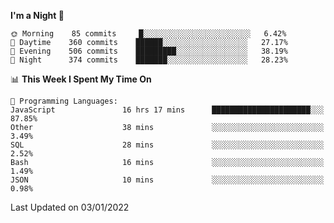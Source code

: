 <!--START_SECTION:waka-->
**I'm a Night 🦉** 

```text
🌞 Morning    85 commits     █░░░░░░░░░░░░░░░░░░░░░░░░   6.42% 
🌆 Daytime    360 commits    ██████░░░░░░░░░░░░░░░░░░░   27.17% 
🌃 Evening    506 commits    █████████░░░░░░░░░░░░░░░░   38.19% 
🌙 Night      374 commits    ███████░░░░░░░░░░░░░░░░░░   28.23%

```


📊 **This Week I Spent My Time On** 

```text
💬 Programming Languages: 
JavaScript               16 hrs 17 mins      ██████████████████████░░░   87.85% 
Other                    38 mins             ░░░░░░░░░░░░░░░░░░░░░░░░░   3.49% 
SQL                      28 mins             ░░░░░░░░░░░░░░░░░░░░░░░░░   2.52% 
Bash                     16 mins             ░░░░░░░░░░░░░░░░░░░░░░░░░   1.49% 
JSON                     10 mins             ░░░░░░░░░░░░░░░░░░░░░░░░░   0.98%

```


 Last Updated on 03/01/2022
<!--END_SECTION:waka-->
